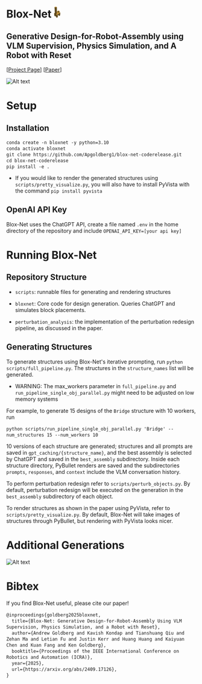 <h1 align="left">
    Blox-Net
    <img alt="bloxnet_giraffe" src="assets/bloxnet_giraffe.png" width="auto" height="30" />
</h1>

## Generative Design-for-Robot-Assembly using VLM Supervision, Physics Simulation, and A Robot with Reset

[[Project Page](https://bloxnet.org/)] [[Paper](https://arxiv.org/abs/2409.17126)]

![Alt text](https://bloxnet.org/data/Blox-Net-Pipeline-Jpeg.001.jpeg)

# Setup

## Installation
```
conda create -n bloxnet -y python=3.10
conda activate bloxnet
git clone https://github.com/Apgoldberg1/blox-net-coderelease.git
cd blox-net-coderelease
pip install -e .
```

- If you would like to render the generated structures using ```scripts/pretty_visualize.py```, you will also have to install PyVista with the command ```pip install pyvista```

## OpenAI API Key
Blox-Net uses the ChatGPT API, create a file named ```.env``` in the home directory of the repository and include ```OPENAI_API_KEY=[your api key]```


# Running Blox-Net

## Repository Structure
- ```scripts```: runnable files for generating and rendering structures

- ```bloxnet```: Core code for design generation. Queries ChatGPT and simulates block placements.

- ```perturbation_analysis```: the implementation of the perturbation redesign pipeline, as discussed in the paper.


## Generating Structures
To generate structures using Blox-Net's iterative prompting, run ```python scripts/full_pipeline.py```. The structures in the ```structure_names``` list will be generated.

- WARNING: The max_workers parameter in ```full_pipeline.py``` and ```run_pipeline_single_obj_parallel.py``` might need to be adjusted on low memory systems

For example, to generate 15 designs of the `Bridge` structure with 10 workers, run
```
python scripts/run_pipeline_single_obj_parallel.py 'Bridge' --num_structures 15 --num_workers 10
```

10 versions of each structure are generated; structures and all prompts are saved in ```gpt_caching/{structure_name}```, and the best assembly is selected by ChatGPT and saved in the ```best_assembly``` subdirectory. Inside each structure directory, PyBullet renders are saved and the subdirectories ```prompts```, ```responses```, and ```context``` include the VLM conversation history.

To perform perturbation redesign refer to ```scripts/perturb_objects.py```. By default, perturbation redesign will be executed on the generation in the ```best_assembly``` subdirectory of each object.

To render structures as shown in the paper using PyVista, refer to ```scripts/pretty_visualize.py```. By default, Blox-Net will take images of structures through PyBullet, but rendering with PyVista looks nicer.

# Additional Generations
![Alt text](https://bloxnet.org/data/Renders%20Grid.jpg)

# Bibtex
If you find Blox-Net useful, please cite our paper!

```
@inproceedings{goldberg2025bloxnet,
  title={Blox-Net: Generative Design-for-Robot-Assembly Using VLM Supervision, Physics Simulation, and a Robot with Reset},
  author={Andrew Goldberg and Kavish Kondap and Tianshuang Qiu and Zehan Ma and Letian Fu and Justin Kerr and Huang Huang and Kaiyuan Chen and Kuan Fang and Ken Goldberg},
  booktitle={Proceedings of the IEEE International Conference on Robotics and Automation (ICRA)},
  year={2025},
  url={https://arxiv.org/abs/2409.17126},
}
```

